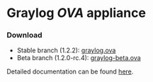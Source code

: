 Graylog *OVA* appliance
========================

### Download

  * Stable branch (1.2.2): [graylog.ova](https://packages.graylog2.org/releases/graylog2-omnibus/ova/graylog.ova)
  * Beta branch (1.2.0-rc.4): [graylog-beta.ova](https://packages.graylog2.org/releases/graylog2-omnibus/ova/graylog-beta.ova)

Detailed documentation can be found [here](http://docs.graylog.org/en/latest/pages/installation/virtual_machine_appliances.html).
